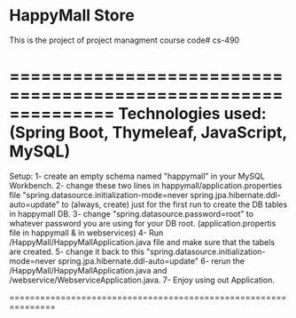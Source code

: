 # HappyMall Store
This is the project of project managment course code# cs-490

==============================================================
Technologies used: (Spring Boot, Thymeleaf, JavaScript, MySQL)
==============================================================
Setup: 
  1- create an empty schema named "happymall" in your MySQL Workbench.
  2- change these two lines in happymall/application.properties file 
      "spring.datasource.initialization-mode=never
      spring.jpa.hibernate.ddl-auto=update"
    to (always, create) just for the first run to create the DB tables in happymall DB.
  3- change "spring.datasource.password=root" to whatever password you are using for your DB root.
        (application.propertis file in happymall & in webservices)
  4- Run /HappyMall/HappyMallApplication.java file and make sure that the tabels are created.
  5- change it back to this 
      "spring.datasource.initialization-mode=never
      spring.jpa.hibernate.ddl-auto=update"
  6- rerun the /HappyMall/HappyMallApplication.java and /webservice/WebserviceApplication.java.
  7- Enjoy using out Application.

===============================================================
